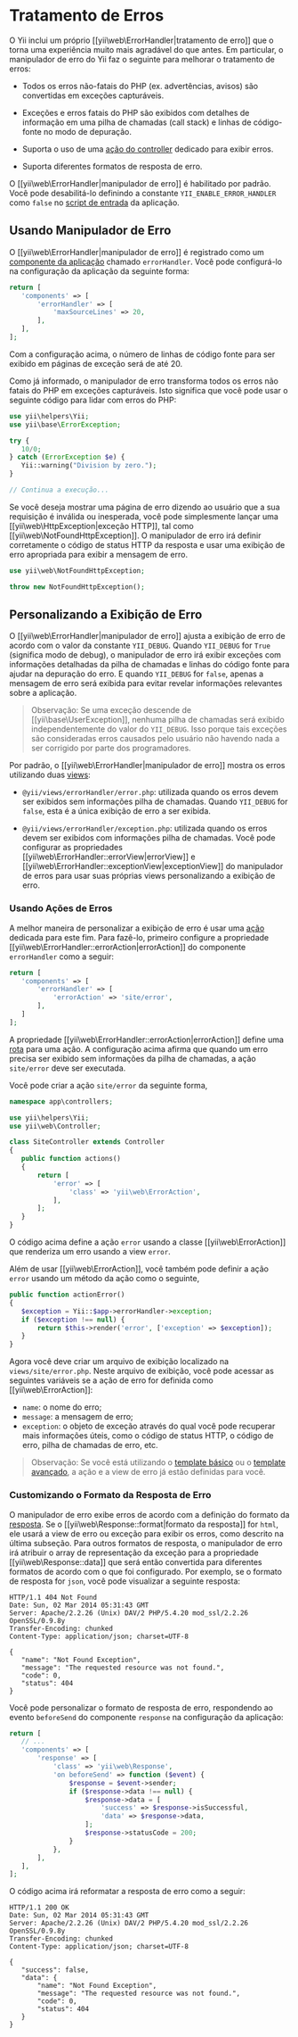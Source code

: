 Tratamento de Erros
===============

O Yii inclui um próprio [[yii\web\ErrorHandler|tratamento de erro]] que o torna uma experiência muito mais agradável do que antes. Em particular, o manipulador de erro do Yii faz o seguinte para melhorar o tratamento de erros:

* Todos os erros não-fatais do PHP (ex. advertências, avisos) são convertidas em exceções capturáveis.

* Exceções e erros fatais do PHP são exibidos com detalhes de informação em uma pilha de chamadas (call stack) e linhas de código-fonte no modo de depuração.

* Suporta o uso de uma [ação do controller](structure-controllers.md#actions) dedicado para exibir erros.

* Suporta diferentes formatos de resposta de erro.

O [[yii\web\ErrorHandler|manipulador de erro]] é habilitado por padrão. Você pode desabilitá-lo definindo a constante `YII_ENABLE_ERROR_HANDLER` como `false` no [script de entrada](structure-entry-scripts.md) da aplicação.


## Usando Manipulador de Erro <span id="using-error-handler"></span>

O [[yii\web\ErrorHandler|manipulador de erro]] é registrado como um [componente da aplicação](structure-application-components.md) chamado `errorHandler`.
Você pode configurá-lo na configuração da aplicação da seguinte forma:

```php
return [
   'components' => [
       'errorHandler' => [
           'maxSourceLines' => 20,
       ],
   ],
];
```

Com a configuração acima, o número de linhas de código fonte para ser exibido em páginas de exceção será de até 20.

Como já informado, o manipulador de erro transforma todos os erros não fatais do PHP em exceções capturáveis. Isto significa que você pode usar o seguinte código para lidar com erros do PHP:

```php
use yii\helpers\Yii;
use yii\base\ErrorException;

try {
   10/0;
} catch (ErrorException $e) {
   Yii::warning("Division by zero.");
}

// Continua a execução...
```

Se você deseja mostrar uma página de erro dizendo ao usuário que a sua requisição é inválida ou inesperada, você pode simplesmente lançar uma [[yii\web\HttpException|exceção HTTP]], tal como [[yii\web\NotFoundHttpException]]. O manipulador de erro irá definir corretamente o código de status HTTP da resposta e usar uma exibição de erro apropriada para exibir a mensagem de erro.

```php
use yii\web\NotFoundHttpException;

throw new NotFoundHttpException();
```


## Personalizando a Exibição de Erro <span id="customizing-error-display"></span>

O [[yii\web\ErrorHandler|manipulador de erro]] ajusta a exibição de erro de acordo com o valor da constante `YII_DEBUG`. Quando `YII_DEBUG` for `True` (significa modo de debug), o manipulador de erro irá exibir exceções com informações detalhadas da pilha de chamadas e linhas do código fonte para ajudar na depuração do erro. E quando `YII_DEBUG` for `false`, apenas a mensagem de erro será exibida para evitar revelar informações relevantes sobre a aplicação.

> Observação: Se uma exceção descende de [[yii\base\UserException]], nenhuma pilha de chamadas será exibido independentemente do valor do `YII_DEBUG`. Isso porque tais exceções são consideradas erros causados pelo usuário não havendo nada a ser corrigido por parte dos programadores.

Por padrão, o [[yii\web\ErrorHandler|manipulador de erro]] mostra os erros utilizando duas  [views](structure-views.md):

* `@yii/views/errorHandler/error.php`: utilizada quando os erros devem ser exibidos sem informações pilha de chamadas. Quando `YII_DEBUG` for `false`, esta é a única exibição de erro a ser exibida.

* `@yii/views/errorHandler/exception.php`: utilizada quando os erros devem ser exibidos com informações pilha de chamadas. Você pode configurar as propriedades [[yii\web\ErrorHandler::errorView|errorView]] e [[yii\web\ErrorHandler::exceptionView|exceptionView]]
do manipulador de erros para usar suas próprias views personalizando  a exibição de erro.


### Usando Ações de Erros <span id="using-error-actions"></span>

A melhor maneira de personalizar a exibição de erro é usar uma [ação](structure-controllers.md) dedicada para este fim. Para fazê-lo, primeiro configure a propriedade [[yii\web\ErrorHandler::errorAction|errorAction]] do componente `errorHandler`
como a seguir:

```php
return [
   'components' => [
       'errorHandler' => [
           'errorAction' => 'site/error',
       ],
   ]
];
```

A propriedade [[yii\web\ErrorHandler::errorAction|errorAction]] define uma [rota](structure-controllers.md#routes) para uma ação. A configuração acima afirma que quando um erro precisa ser exibido sem informações da pilha de chamadas, a ação `site/error` deve ser executada.

Você pode criar a ação `site/error` da seguinte forma,

```php
namespace app\controllers;

use yii\helpers\Yii;
use yii\web\Controller;

class SiteController extends Controller
{
   public function actions()
   {
       return [
           'error' => [
               'class' => 'yii\web\ErrorAction',
           ],
       ];
   }
}
```

O código acima define a ação `error` usando a classe [[yii\web\ErrorAction]] que renderiza um erro usando a view `error`.

Além de usar [[yii\web\ErrorAction]], você também pode definir a ação `error` usando um método da ação como o seguinte,

```php
public function actionError()
{
   $exception = Yii::$app->errorHandler->exception;
   if ($exception !== null) {
       return $this->render('error', ['exception' => $exception]);
   }
}
```

Agora você deve criar um arquivo de exibição localizado na `views/site/error.php`. Neste arquivo de exibição, você pode acessar as seguintes variáveis se a ação de erro for definida como
[[yii\web\ErrorAction]]:

* `name`: o nome do erro;
* `message`: a mensagem de erro;
* `exception`: o objeto de exceção através do qual você pode recuperar mais informações úteis, como o código de status HTTP, o código de erro, pilha de chamadas de erro, etc.

> Observação: Se você está utilizando o [template básico](start-installation.md) ou o [template avançado](https://github.com/yiisoft/yii2-app-advanced/blob/master/docs/guide-pt-BR/README.md), a ação e a view de erro já estão definidas para você.


### Customizando o Formato da Resposta de Erro <span id="error-format"></span>

O manipulador de erro exibe erros de acordo com a definição do formato da [resposta](runtime-responses.md). Se o [[yii\web\Response::format|formato da resposta]] for `html`, ele usará a view de erro ou exceção para exibir os erros, como descrito na última subseção. Para outros formatos de resposta, o manipulador de erro irá atribuir o array de representação da exceção para a propriedade [[yii\web\Response::data]] que será então convertida para diferentes formatos de acordo com o que foi configurado. Por exemplo, se o formato de resposta for `json`, você pode visualizar a seguinte resposta:

```
HTTP/1.1 404 Not Found
Date: Sun, 02 Mar 2014 05:31:43 GMT
Server: Apache/2.2.26 (Unix) DAV/2 PHP/5.4.20 mod_ssl/2.2.26 OpenSSL/0.9.8y
Transfer-Encoding: chunked
Content-Type: application/json; charset=UTF-8

{
   "name": "Not Found Exception",
   "message": "The requested resource was not found.",
   "code": 0,
   "status": 404
}
```

Você pode personalizar o formato de resposta de erro, respondendo ao evento `beforeSend` do componente `response` na configuração da aplicação:

```php
return [
   // ...
   'components' => [
       'response' => [
           'class' => 'yii\web\Response',
           'on beforeSend' => function ($event) {
               $response = $event->sender;
               if ($response->data !== null) {
                   $response->data = [
                       'success' => $response->isSuccessful,
                       'data' => $response->data,
                   ];
                   $response->statusCode = 200;
               }
           },
       ],
   ],
];
```

O código acima irá reformatar a resposta de erro como a seguir:

```
HTTP/1.1 200 OK
Date: Sun, 02 Mar 2014 05:31:43 GMT
Server: Apache/2.2.26 (Unix) DAV/2 PHP/5.4.20 mod_ssl/2.2.26 OpenSSL/0.9.8y
Transfer-Encoding: chunked
Content-Type: application/json; charset=UTF-8

{
   "success": false,
   "data": {
       "name": "Not Found Exception",
       "message": "The requested resource was not found.",
       "code": 0,
       "status": 404
   }
}
```
